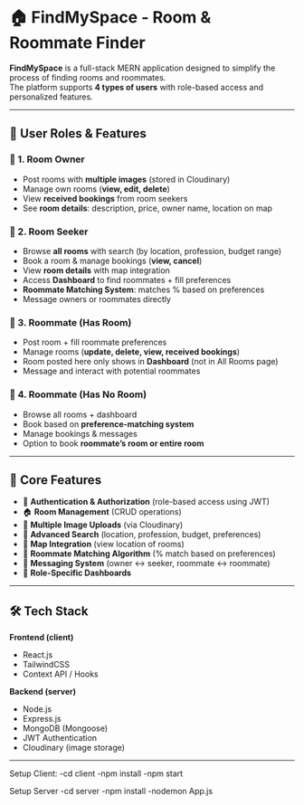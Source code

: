 # 🏠 FindMySpace - Room & Roommate Finder

**FindMySpace** is a full-stack MERN application designed to simplify the process of finding rooms and roommates.  
The platform supports **4 types of users** with role-based access and personalized features.

---

## 👥 User Roles & Features

### 🔹 1. Room Owner
- Post rooms with **multiple images** (stored in Cloudinary)
- Manage own rooms (**view, edit, delete**)
- View **received bookings** from room seekers
- See **room details**: description, price, owner name, location on map

### 🔹 2. Room Seeker
- Browse **all rooms** with search (by location, profession, budget range)
- Book a room & manage bookings (**view, cancel**)
- View **room details** with map integration
- Access **Dashboard** to find roommates + fill preferences
- **Roommate Matching System**: matches % based on preferences
- Message owners or roommates directly

### 🔹 3. Roommate (Has Room)
- Post room + fill roommate preferences
- Manage rooms (**update, delete, view, received bookings**)
- Room posted here only shows in **Dashboard** (not in All Rooms page)
- Message and interact with potential roommates

### 🔹 4. Roommate (Has No Room)
- Browse all rooms + dashboard
- Book based on **preference-matching system**
- Manage bookings & messages
- Option to book **roommate’s room or entire room**

---

## 🚀 Core Features
- 🔐 **Authentication & Authorization** (role-based access using JWT)
- 🏠 **Room Management** (CRUD operations)
- 📸 **Multiple Image Uploads** (via Cloudinary)
- 🔎 **Advanced Search** (location, profession, budget, preferences)
- 📍 **Map Integration** (view location of rooms)
- 🤝 **Roommate Matching Algorithm** (% match based on preferences)
- 💬 **Messaging System** (owner ↔ seeker, roommate ↔ roommate)
- 📂 **Role-Specific Dashboards**

---

## 🛠️ Tech Stack
**Frontend (client)**  
- React.js  
- TailwindCSS  
- Context API / Hooks  

**Backend (server)**  
- Node.js  
- Express.js  
- MongoDB (Mongoose)  
- JWT Authentication  
- Cloudinary (image storage)  

---
Setup Client:
-cd client
-npm install
-npm start

Setup Server
-cd server
-npm install
-nodemon App.js


